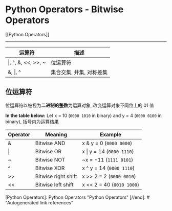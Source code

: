# Python Operators - Bitwise Operators

[[Python Operators]]

---

| 运算符              | 描述                     |
|---------------------|------------------------|
| \|, ^, &, <<, >>, ~ | 位运算符                 |
| &, \|, ^            | 集合交集, 并集, 对称差集 |

## 位运算符

位运算符以被视为**二进制的整数**为运算对象, 改变运算对象不同位上的 01 值

**In the table below:** Let x = 10 (`0000 1010` in binary) and y = 4 (`0000 0100` in binary), 括号内为运算结果

| Operator | Meaning             | Example                   |
| -------- | ------------------- | ------------------------- |
| &        | Bitwise AND         | x & y = 0 (`0000 0000`)   |
| \|       | Bitwise OR          | x \| y = 14 (`0000 1110`) |
| ~        | Bitwise NOT         | ~x = \-11 (`1111 0101`)   |
| ^        | Bitwise XOR         | x ^ y = 14 (`0000 1110`)  |
| \>>      | Bitwise right shift | x >> 2 = 2 (`0000 0010`)  |
| <<       | Bitwise left shift  | x << 2 = 40 (`0010 1000`) |

[//begin]: # "Autogenerated link references for markdown compatibility"
[Python Operators]: Python Operators "Python Operators"
[//end]: # "Autogenerated link references"